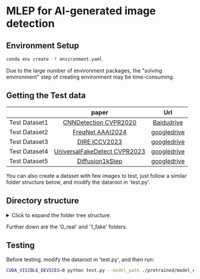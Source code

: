 # MLEP for AI-generated image detection

## Environment Setup

```sh
conda env create -f environment.yaml
```
Due to the large number of environment packages, the "solving environment" step of creating environment may be time-consuming.

## Getting the Test data

|                        | paper  | Url  |
|:----------------------:|:-----:|:-----:|
| Test Dataset1          | [CNNDetection CVPR2020](https://github.com/PeterWang512/CNNDetection)                   | [Baidudrive](https://pan.baidu.com/)                 |
| Test Dataset2          | [FreqNet AAAI2024](https://github.com/chuangchuangtan/FreqNet-DeepfakeDetection)        | [googledrive](https://drive.google.com/)             |
| Test Dataset3          | [DIRE ICCV2023](https://github.com/ZhendongWang6/DIRE)                                  | [googledrive](https://drive.google.com/)             |
| Test Dataset4          | [UniversalFakeDetect CVPR2023](https://github.com/Yuheng-Li/UniversalFakeDetect)        | [googledrive](https://drive.google.com/)             |
| Test Dataset5          | [Diffusion1kStep](https://github.com/chuangchuangtan/NPR-DeepfakeDetection)             | [googledrive](https://drive.google.com/)             |

You can also create a dataset with few images to test, just follow a similar folder structure below, and modify the dataroot in 'test.py'.

## Directory structure
<details>
<summary> Click to expand the folder tree structure. </summary>

```
datasets
|-- TrainDatasets
|   |-- train
|   `-- val
|   |-- test
`-- TestDatasets
    |-- ForenSynths_test       # Table1
    |   |-- biggan
    |   |-- cyclegan
    |   |-- deepfake
    |   |-- gaugan
    |   |-- progan
    |   |-- stargan
    |   |-- stylegan
    |   `-- stylegan2
    |-- GANGen-Detection     # Table2
    |   |-- AttGAN
    |   |-- BEGAN
    |   |-- CramerGAN
    |   |-- InfoMaxGAN
    |   |-- MMDGAN
    |   |-- RelGAN
    |   |-- S3GAN
    |   |-- SNGAN
    |   `-- STGAN
    |-- DiffusionForensics  # Table3
    |   |-- adm
    |   |-- ddpm
    |   |-- iddpm
    |   |-- ldm
    |   |-- pndm
    |   |-- sdv1_new
    |   |-- sdv2
    |   `-- vqdiffusion
    `-- UniversalFakeDetect # Table4
    |   |-- dalle
    |   |-- glide_100_10
    |   |-- glide_100_27
    |   |-- glide_50_27
    |   |-- guided          # Also known as ADM.
    |   |-- ldm_100
    |   |-- ldm_200
    |   `-- ldm_200_cfg
    |-- Diffusion1kStep     # Table5
        |-- DALLE
        |-- ddpm
        |-- guided-diffusion    # Also known as ADM.
        |-- improved-diffusion  # Also known as IDDPM.
        `-- midjourney

```
</details>

Further down are the '0_real' and '1_fake' folders.

## Testing

Before testing, modify the dataroot in 'test.py', and then run:
```sh
CUDA_VISIBLE_DEVICES=0 python test.py --model_path ./pretrained/model_epoch_best.pth --batch_size 64
```

